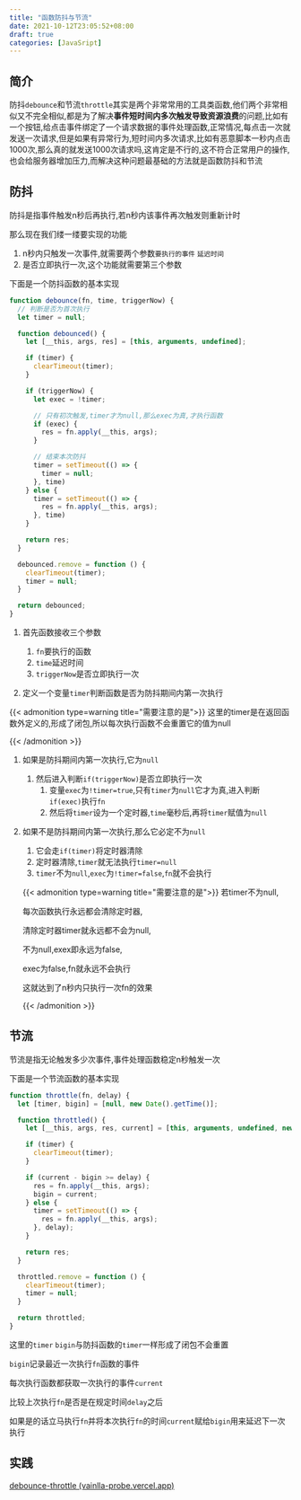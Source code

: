 ```yaml
---
title: "函数防抖与节流"
date: 2021-10-12T23:05:52+08:00
draft: true
categories: [JavaSript]
---
```


## 简介

防抖`debounce`和节流`throttle`其实是两个非常常用的工具类函数,他们两个非常相似又不完全相似,都是为了解决**事件短时间内多次触发导致资源浪费**的问题,比如有一个按钮,给点击事件绑定了一个请求数据的事件处理函数,正常情况,每点击一次就发送一次请求,但是如果有异常行为,短时间内多次请求,比如有恶意脚本一秒内点击1000次,那么真的就发送1000次请求吗,这肯定是不行的,这不符合正常用户的操作,也会给服务器增加压力,而解决这种问题最基础的方法就是函数防抖和节流

## 防抖

防抖是指事件触发n秒后再执行,若n秒内该事件再次触发则重新计时

那么现在我们缕一缕要实现的功能

1. n秒内只触发一次事件,就需要两个参数`要执行的事件` `延迟时间`
2. 是否立即执行一次,这个功能就需要第三个参数

下面是一个防抖函数的基本实现

```javascript
function debounce(fn, time, triggerNow) {
  // 判断是否为首次执行
  let timer = null;

  function debounced() {
    let [__this, args, res] = [this, arguments, undefined];

    if (timer) {
      clearTimeout(timer);
    }

    if (triggerNow) {
      let exec = !timer;

      // 只有初次触发,timer才为null,那么exec为真,才执行函数
      if (exec) {
        res = fn.apply(__this, args);
      }

      // 结束本次防抖
      timer = setTimeout(() => {
        timer = null;
      }, time)
    } else {
      timer = setTimeout(() => {
        res = fn.apply(__this, args);
      }, time)
    }

    return res;
  }

  debounced.remove = function () {
    clearTimeout(timer);
    timer = null;
  }

  return debounced;
}
```

1. 首先函数接收三个参数
   1. `fn`要执行的函数
   2. `time`延迟时间
   3. `triggerNow`是否立即执行一次

2. 定义一个变量`timer`判断函数是否为防抖期间内第一次执行

{{< admonition type=warning title="需要注意的是">}}
这里的timer是在返回函数外定义的,形成了闭包,所以每次执行函数不会重置它的值为null

{{< /admonition >}}

1. 如果是防抖期间内第一次执行,它为`null`

   1. 然后进入判断`if(triggerNow)`是否立即执行一次
      1. 变量`exec`为`!timer=true`,只有`timer`为`null`它才为真,进入判断`if(exec)`执行`fn`
      2. 然后将`timer`设为一个定时器,`time`毫秒后,再将`timer`赋值为`null`

2. 如果不是防抖期间内第一次执行,那么它必定不为`null`

   1. 它会走`if(timer)`将定时器清除
   2. 定时器清除,`timer`就无法执行`timer=null`
   3. `timer`不为`null`,`exec`为`!timer=false`,`fn`就不会执行

   {{< admonition type=warning title="需要注意的是">}}
   若timer不为null,

   每次函数执行永远都会清除定时器,

   清除定时器timer就永远都不会为null,

   不为null,exex即永远为false,

   exec为false,fn就永远不会执行

   这就达到了n秒内只执行一次fn的效果

   {{< /admonition >}}

## 节流

节流是指无论触发多少次事件,事件处理函数稳定n秒触发一次

下面是一个节流函数的基本实现

```javascript
function throttle(fn, delay) {
  let [timer, bigin] = [null, new Date().getTime()];

  function throttled() {
    let [__this, args, res, current] = [this, arguments, undefined, new Date().getTime()];

    if (timer) {
      clearTimeout(timer);
    }

    if (current - bigin >= delay) {
      res = fn.apply(__this, args);
      bigin = current;
    } else {
      timer = setTimeout(() => {
        res = fn.apply(__this, args);
      }, delay);
    }

    return res;
  }

  throttled.remove = function () {
    clearTimeout(timer);
    timer = null;
  }

  return throttled;
}
```

这里的`timer` `bigin`与防抖函数的`timer`一样形成了闭包不会重置

`bigin`记录最近一次执行`fn`函数的事件

每次执行函数都获取一次执行的事件`current`

比较上次执行`fn`是否是在规定时间`delay`之后

如果是的话立马执行`fn`并将本次执行`fn`的时间`current`赋给`bigin`用来延迟下一次执行

## 实践

[debounce-throttle (vainlla-probe.vercel.app)](https://vainlla-probe.vercel.app/example/debounce-throttle/)
